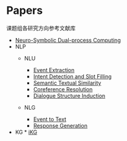 # Papers
课题组各研究方向参考文献库

* [Neuro-Symbolic Dual-process Computing](https://github.com/ICTKC/Papers/blob/main/Neuro-Symbolic%20Learning.md)
* NLP
   * NLU
      * [Event Extraction](https://github.com/ICTKC/Papers/blob/main/Event_Extraction.md)
      * [Intent Detection and Slot Filling](https://github.com/ICTKC/Papers/blob/main/Intent_Detection_and_Slot_Filling.md)
      * [Semantic Textual Similarity](https://github.com/ICTKC/Papers/blob/main/Semantic_Textual_Similarity.md)
      * [Coreference Resolution](https://github.com/ICTKC/Papers/blob/main/Coreference_Resolution.md)
      * [Dialogue Structure Induction](https://github.com/ICTKC/Papers/blob/main/Dialogue_Structure_Induction.md)
      
   * NLG
      * [Event to Text](https://github.com/ICTKC/Papers/blob/main/Event2Text.md)
      * [Response Generation](https://github.com/ICTKC/Papers/blob/main/Response_Generation.md)
* KG
      * [iKG](https://github.com/ICTKC/Papers/blob/main/iKG.md)

